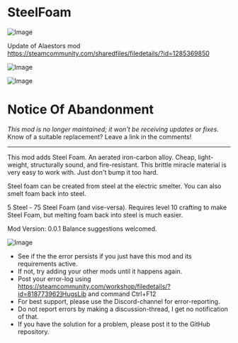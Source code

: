 # SteelFoam

![Image](https://i.imgur.com/WAEzk68.png)

Update of Alaestors mod
https://steamcommunity.com/sharedfiles/filedetails/?id=1285369850

![Image](https://i.imgur.com/7Gzt3Rg.png)

	
![Image](https://i.imgur.com/NOW7jU1.png)

# Notice Of Abandonment

*This mod is no longer maintained; it won&apos;t be receiving updates or fixes.*
Know of a suitable replacement? Leave a link in the comments!





----
This mod adds Steel Foam. An aerated iron-carbon alloy. Cheap, light-weight, structurally sound, and fire-resistant. This brittle miracle material is very easy to work with. Just don&apos;t bump it too hard.

Steel foam can be created from steel at the electric smelter. You can also smelt foam back into steel.

5 Steel - 75 Steel Foam (and vise-versa). Requires level 10 crafting to make Steel Foam, but melting foam back into steel is much easier.

Mod Version: 0.0.1 Balance suggestions welcomed.

![Image](https://i.imgur.com/Rs6T6cr.png)



-  See if the the error persists if you just have this mod and its requirements active.
-  If not, try adding your other mods until it happens again.
-  Post your error-log using https://steamcommunity.com/workshop/filedetails/?id=818773962]HugsLib and command Ctrl+F12
-  For best support, please use the Discord-channel for error-reporting.
-  Do not report errors by making a discussion-thread, I get no notification of that.
-  If you have the solution for a problem, please post it to the GitHub repository.



